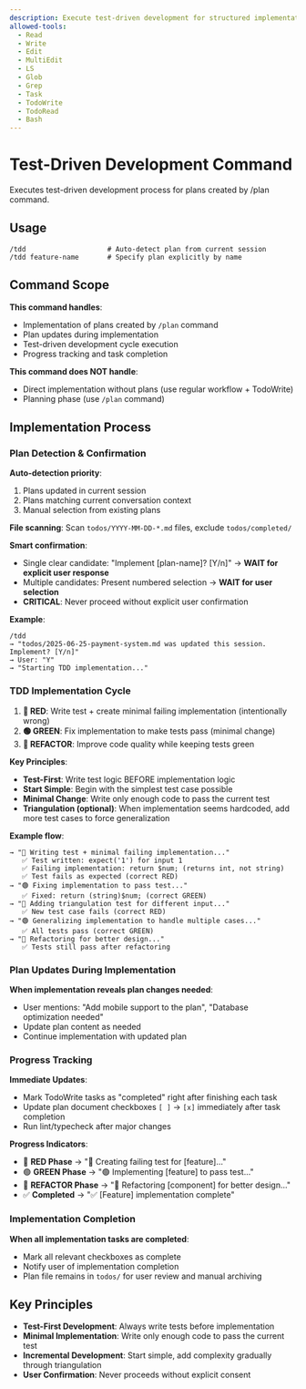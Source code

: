 ```yaml
---
description: Execute test-driven development for structured implementation
allowed-tools:
  - Read
  - Write
  - Edit
  - MultiEdit
  - LS
  - Glob
  - Grep
  - Task
  - TodoWrite
  - TodoRead
  - Bash
---
```


# Test-Driven Development Command

Executes test-driven development process for plans created by /plan command.

## Usage

```
/tdd                    # Auto-detect plan from current session
/tdd feature-name       # Specify plan explicitly by name
```

## Command Scope

**This command handles**:
- Implementation of plans created by `/plan` command
- Plan updates during implementation
- Test-driven development cycle execution
- Progress tracking and task completion

**This command does NOT handle**:
- Direct implementation without plans (use regular workflow + TodoWrite)
- Planning phase (use `/plan` command)

## Implementation Process

### Plan Detection & Confirmation

**Auto-detection priority**:
1. Plans updated in current session
2. Plans matching current conversation context
3. Manual selection from existing plans

**File scanning**: Scan `todos/YYYY-MM-DD-*.md` files, exclude `todos/completed/`

**Smart confirmation**:
- Single clear candidate: "Implement [plan-name]? [Y/n]" → **WAIT for explicit user response**
- Multiple candidates: Present numbered selection → **WAIT for user selection**
- **CRITICAL**: Never proceed without explicit user confirmation

**Example**:
```
/tdd
→ "todos/2025-06-25-payment-system.md was updated this session. Implement? [Y/n]"
→ User: "Y" 
→ "Starting TDD implementation..."
```

### TDD Implementation Cycle
1. **🔴 RED**: Write test + create minimal failing implementation (intentionally wrong)
2. **🟢 GREEN**: Fix implementation to make tests pass (minimal change)
3. **🔵 REFACTOR**: Improve code quality while keeping tests green

**Key Principles**:
- **Test-First**: Write test logic BEFORE implementation logic
- **Start Simple**: Begin with the simplest test case possible
- **Minimal Change**: Write only enough code to pass the current test
- **Triangulation (optional)**: When implementation seems hardcoded, add more test cases to force generalization

**Example flow**:
```
→ "🔴 Writing test + minimal failing implementation..."
   ✅ Test written: expect('1') for input 1
   ✅ Failing implementation: return $num; (returns int, not string)
   ✅ Test fails as expected (correct RED)
→ "🟢 Fixing implementation to pass test..."
   ✅ Fixed: return (string)$num; (correct GREEN)
→ "🔴 Adding triangulation test for different input..."
   ✅ New test case fails (correct RED)
→ "🟢 Generalizing implementation to handle multiple cases..."
   ✅ All tests pass (correct GREEN)
→ "🔵 Refactoring for better design..."
   ✅ Tests still pass after refactoring
```

### Plan Updates During Implementation

**When implementation reveals plan changes needed**:
- User mentions: "Add mobile support to the plan", "Database optimization needed"
- Update plan content as needed
- Continue implementation with updated plan

### Progress Tracking

**Immediate Updates**:
- Mark TodoWrite tasks as "completed" right after finishing each task
- Update plan document checkboxes `[ ]` → `[x]` immediately after task completion
- Run lint/typecheck after major changes

**Progress Indicators**:
- 🔴 **RED Phase** → "🔴 Creating failing test for [feature]..."
- 🟢 **GREEN Phase** → "🟢 Implementing [feature] to pass test..."
- 🔵 **REFACTOR Phase** → "🔵 Refactoring [component] for better design..."
- ✅ **Completed** → "✅ [Feature] implementation complete"

### Implementation Completion

**When all implementation tasks are completed**:
- Mark all relevant checkboxes as complete
- Notify user of implementation completion
- Plan file remains in `todos/` for user review and manual archiving

## Key Principles

- **Test-First Development**: Always write tests before implementation
- **Minimal Implementation**: Write only enough code to pass the current test
- **Incremental Development**: Start simple, add complexity gradually through triangulation
- **User Confirmation**: Never proceeds without explicit consent